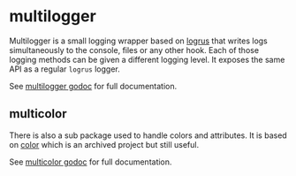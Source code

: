 # multilogger

Multilogger is a small logging wrapper based on [logrus](https://github.com/sirupsen/logrus) that writes logs simultaneously to the console,
files or any other hook. Each of those logging methods can be given a different logging level. It exposes the same API as a regular `logrus` logger.

See [multilogger godoc](https://godoc.org/github.com/coveooss/multilogger) for full documentation.

## multicolor

There is also a sub package used to handle colors and attributes. It is based on [color](https://github.com/fatih/color) which is an archived project
but still useful.

See [multicolor godoc](https://godoc.org/github.com/coveooss/multilogger/color) for full documentation.
